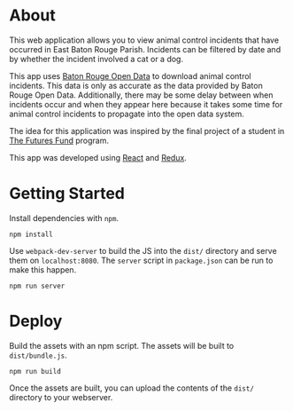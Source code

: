# About

This web application allows you to view animal control incidents that have occurred in East Baton Rouge Parish.
Incidents can be filtered by date and by whether the incident involved a cat or a dog.

This app uses [Baton Rouge Open Data](https://data.brla.gov/) to download animal control incidents.
This data is only as accurate as the data provided by Baton Rouge Open Data.
Additionally, there may be some delay between when incidents occur and when they appear here because it takes some time for animal control incidents to propagate into the open data system.

The idea for this application was inspired by the final project of a student in [The Futures Fund](http://thefuturesfund.org") program.

This app was developed using [React](https://facebook.github.io/react/) and [Redux](http://redux.js.org/).

# Getting Started

Install dependencies with `npm`.

```shell
npm install
```

Use `webpack-dev-server` to build the JS into the `dist/` directory and serve them on `localhost:8080`.
The `server` script in `package.json` can be run to make this happen.

```shell
npm run server
```

# Deploy

Build the assets with an npm script. The assets will be built to `dist/bundle.js`.

```shell
npm run build
```

Once the assets are built, you can upload the contents of the `dist/` directory to your webserver.
